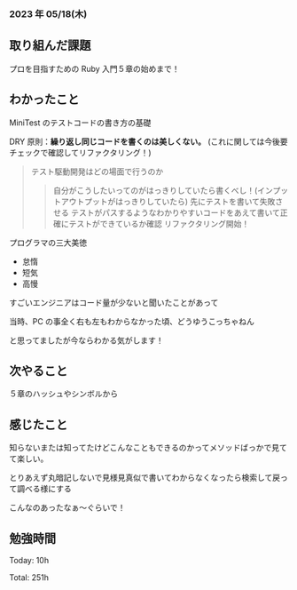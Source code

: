 ### 2023 年 05/18(木)

## 取り組んだ課題

プロを目指すための Ruby 入門５章の始めまで！

## わかったこと

MiniTest のテストコードの書き方の基礎

DRY 原則：**繰り返し同じコードを書くのは美しくない。** (これに関しては今後要チェックで確認してリファクタリング！)

> テスト駆動開発はどの場面で行うのか
>
> > 自分がこうしたいってのがはっきりしていたら書くべし！(インプットアウトプットがはっきりしていたら)
> > 先にテストを書いて失敗させる
> > テストがパスするようなわかりやすいコードをあえて書いて正確にテストができているか確認
> > リファクタリング開始！

プログラマの三大美徳

- 怠惰
- 短気
- 高慢

すごいエンジニアはコード量が少ないと聞いたことがあって

当時、PC の事全く右も左もわからなかった頃、どうゆうこっちゃねん

と思ってましたが今ならわかる気がします！

## 次やること

５章のハッシュやシンボルから

## 感じたこと

知らないまたは知ってたけどこんなこともできるのかってメソッドばっかで見てて楽しい。

とりあえず丸暗記しないで見様見真似で書いてわからなくなったら検索して戻って調べる様にする

こんなのあったなぁ〜ぐらいで！

## 勉強時間

Today: 10h

Total: 251h
